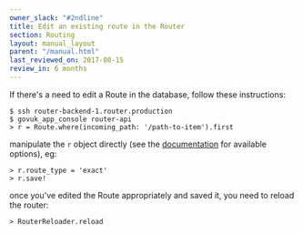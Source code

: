 ```yaml
---
owner_slack: "#2ndline"
title: Edit an existing route in the Router
section: Routing
layout: manual_layout
parent: "/manual.html"
last_reviewed_on: 2017-08-15
review_in: 6 months
---
```


If there's a need to edit a Route in the database, follow these
instructions:

    $ ssh router-backend-1.router.production
    $ govuk_app_console router-api
    > r = Route.where(incoming_path: '/path-to-item').first

manipulate the `r` object directly (see the
[documentation](https://github.com/alphagov/router#data-structure) for
available options), eg:

    > r.route_type = 'exact'
    > r.save!

once you've edited the Route appropriately and saved it, you need to
reload the router:

    > RouterReloader.reload
